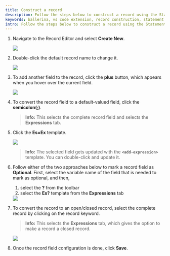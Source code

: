 ```yaml
---
title: Construct a record
description: Follow the steps below to construct a record using the Statement Editor.
keywords: ballerina, vs code extension, record construction, statement editor
intro: Follow the steps below to construct a record using the Statement Editor.
---
```


1. Navigate to the Record Editor and select **Create New**.

    <img src="/learn/images/vs-code-extension/statement-editor/create-new-record.gif" class="cInlineImage-half"/>

2. Double-click the default record name to change it.

    <img src="/learn/images/vs-code-extension/statement-editor/update-record-name.gif" class="cInlineImage-half"/>

3. To add another field to the record, click the **plus** button, which appears when you hover over the current field.

    <img src="/learn/images/vs-code-extension/statement-editor/add-record-fields.gif" class="cInlineImage-half"/>

4. To convert the record field to a default-valued field, click the **semicolon(;)**. 

    >**Info:** This selects the complete record field and selects the **Expressions** tab.

5. Click the **Es=Ex** template.

    <img src="/learn/images/vs-code-extension/statement-editor/add-default-record-field.gif" class="cInlineImage-half"/>

    >**Info:** The selected field gets updated with the **`<add-expression>`** template. You can double-click and update it.

6. Follow either of the two approaches below to mark a record field as **Optional**. First, select the variable name of the field that is needed to mark as optional, and then,
    1. select the **?** from the toolbar
    2. select the **Es?** template from the **Expressions** tab

    <img src="/learn/images/vs-code-extension/statement-editor/make-record-optional.gif" class="cInlineImage-half"/>

7. To convert the record to an open/closed record, select the complete record by clicking on the record keyword.

    >**Info:** This selects the **Expressions** tab, which gives the option to make a record a closed record.

    <img src="/learn/images/vs-code-extension/statement-editor/closed-record.gif" class="cInlineImage-half"/>

8. Once the record field configuration is done, click **Save**.
